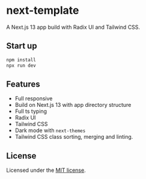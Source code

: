 # next-template

A Next.js 13 app build with Radix UI and Tailwind CSS.

## Start up

```bash
npm install
npx run dev
```

## Features

- Full responsive
- Build on Next.js 13 with app directory structure
- Full ts typing
- Radix UI
- Tailwind CSS
- Dark mode with `next-themes`
- Tailwind CSS class sorting, merging and linting.

## License

Licensed under the [MIT license](https://github.com/shadcn/ui/blob/main/LICENSE.md).
